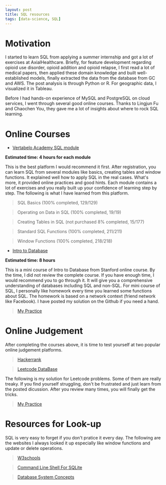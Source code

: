 ```yaml
---
layout: post
title: SQL resources
tags: [data-science, SQL]
---
```


# Motivation

I started to learn SQL from applying a summer internship and got a lot of exercises at AxialHealthcare. Briefly, for feature development regarding opioid use disorder, opioid addition and opioid relapse, I first read a lot of medical papers, then applied these domain knowledge and built well-established models, finally extracted the data from the database from GC and AWS. The post analysis is through Python or R. For geographic data, I visualized it in Tableau.

Before I had hands-on experience of MySQL and PostgreSQL on cloud services, I went through several good online courses. Thanks to Lingjun Fu and Chaochen You, they gave me a lot of insights about where to rock SQL learning.

# Online Courses

* [Vertabelo Academy SQL module](https://academy.vertabelo.com/)

**Estimated time: 4 hours for each module**

This is the best platform I would recommend it first. After registration, you can learn SQL from several modules like basics, creating tables and window functions. It explained well how to apply SQL in the real cases. What's more, it provided online practices and good hints. Each module contains a lot of exercises and you really built up your confidence of learning step by step. The following is what I have learned from this platform.

>SQL Basics (100% completed, 129/129)

>Operating on Data in SQL (100% completed, 19/19)

>Creating Tables in SQL (not purchased 8% completed, 15/177)

>Standard SQL Functions (100% completed, 211/211)

>Window Functions (100% completed, 218/218)

* [Intro to Database](https://lagunita.stanford.edu/courses/Engineering/db/2014_1/about)

**Estimated time: 8 hours**

This is a mini course of Intro to Database from Stanford online course. By the time, I did not review the complete course. If you have enough time, I would recommend you to go through it. It will give you a comprehensive understanding of databases including SQL and non-SQL. For mini course of SQL, I personally like homework every time you learned some functions about SQL. The homework is based on a network context (friend network like Facebook). I have posted my solution on the Github if you need a hand.

>[My Practice](https://github.com/wangruinju/SQL_Resources/blob/master/Stanford%20SQL%20practice/SQL%20exercise.Rmd)

# Online Judgement

After completing the courses above, it is time to test yourself at two popular online judgement platforms.

>[Hackerrank](https://www.hackerrank.com/)

>[Leetcode DataBase](https://leetcode.com/problemset/database/)

The following is my solution for Leetcode problems. Some of them are really treaky. If you find yourself struggling, don't be frustrated and just learn from the posted dicussion. After you review many times, you will finally get the tricks.

>[My Practice](https://github.com/wangruinju/SQL_Resources/blob/master/Leetcode%20SQL%20practice/SQL.md)

# Resources for Look-up

SQL is very easy to forget if you don't pratice it every day. The following are the websites I always looked it up especially like window functions and update or delete operations.

>[W3schools](https://www.w3schools.com/SQl/default.asp)

>[Command Line Shell For SQLite](http://www.sqlite.org/cli.html)

>[Database System Concepts](http://codex.cs.yale.edu/avi/db-book/db6/slide-dir/index.html)